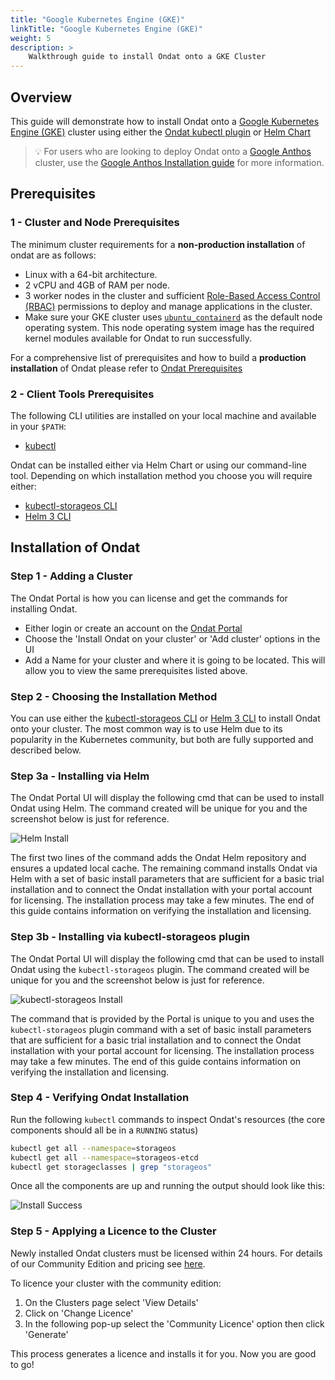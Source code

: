 ```yaml
---
title: "Google Kubernetes Engine (GKE)"
linkTitle: "Google Kubernetes Engine (GKE)"
weight: 5
description: >
    Walkthrough guide to install Ondat onto a GKE Cluster
---
```


## Overview

This guide will demonstrate how to install Ondat onto a [Google Kubernetes Engine (GKE)](https://cloud.google.com/kubernetes-engine) cluster using either the [Ondat kubectl plugin](/docs/reference/kubectl-plugin/) or [Helm Chart](https://helm.sh/docs/intro/install/)

> 💡 For users who are looking to deploy Ondat onto a [Google Anthos](https://cloud.google.com/anthos) cluster, use the [Google Anthos Installation guide](https://docs.ondat.io/docs/install/anthos/) for more information.

## Prerequisites

### 1 - Cluster and Node Prerequisites

The minimum cluster requirements for a **non-production installation** of ondat are as follows:

* Linux with a 64-bit architecture.
* 2 vCPU and 4GB of RAM per node.
* 3 worker nodes in the cluster and sufficient [Role-Based Access Control (RBAC)](https://kubernetes.io/docs/reference/access-authn-authz/rbac/) permissions to deploy and manage applications in the cluster.
* Make sure your GKE cluster uses [`ubuntu_containerd`](https://cloud.google.com/kubernetes-engine/docs/concepts/node-images#ubuntu) as the default node operating system. This node operating system image has the required kernel modules available for Ondat to run successfully.

For a comprehensive list of prerequisites and how to build a **production installation** of Ondat please refer to [Ondat Prerequisites](https://docs.ondat.io/docs/prerequisites/)

### 2 - Client Tools Prerequisites

The following CLI utilities are installed on your local machine and available in your `$PATH`:

* [kubectl](https://kubernetes.io/docs/tasks/tools/#kubectl)

Ondat can be installed either via Helm Chart or using our command-line tool.  Depending on which installation method you choose you will require either:

* [kubectl-storageos CLI](/docs/reference/kubectl-plugin/)
* [Helm 3 CLI](https://helm.sh/docs/intro/install/)

## Installation of Ondat

### Step 1 - Adding a Cluster

The Ondat Portal is how you can license and get the commands for installing Ondat.

* Either login or create an account on the [Ondat Portal](https://portal.ondat.io/)
* Choose the 'Install Ondat on your cluster' or 'Add cluster' options in the UI
* Add a Name for your cluster and where it is going to be located. This will allow you to view the same prerequisites listed above.

### Step 2 - Choosing the Installation Method

You can use either the [kubectl-storageos CLI](/docs/reference/kubectl-plugin/) or [Helm 3 CLI](https://helm.sh/docs/intro/install/) to install Ondat onto your cluster.  The most common way is to use Helm due to its popularity in the Kubernetes community, but both are fully supported and described below.

### Step 3a - Installing via Helm

The Ondat Portal UI will display the following cmd that can be used to install Ondat using Helm. The command created will be unique for you and the screenshot below is just for reference.

![Helm Install](/images/docs/install/HelmInstall.png)

The first two lines of the command adds the Ondat Helm repository and ensures a updated local cache.  The remaining command installs Ondat via Helm with a set of basic install parameters that are sufficient for a basic trial installation and to connect the Ondat installation with your portal account for licensing.  The installation process may take a few minutes. The end of this guide contains information on verifying the installation and licensing.

### Step 3b - Installing via kubectl-storageos plugin

The Ondat Portal UI will display the following cmd that can be used to install Ondat using the `kubectl-storageos` plugin.  The command created will be unique for you and the screenshot below is just for reference.

![kubectl-storageos Install](/images/docs/install/PluginInstall.png)

The command that is provided by the Portal is unique to you and uses the `kubectl-storageos` plugin command with a set of basic install parameters that are sufficient for a basic trial installation and to connect the Ondat installation with your portal account for licensing.  The installation process may take a few minutes. The end of this guide contains information on verifying the installation and licensing.

### Step 4 - Verifying Ondat Installation

Run the following `kubectl` commands to inspect Ondat's resources (the core components should all be in a `RUNNING` status)

```bash
kubectl get all --namespace=storageos
kubectl get all --namespace=storageos-etcd
kubectl get storageclasses | grep "storageos"
```

Once all the components are up and running the output should look like this:

![Install Success](/images/docs/install/InstallSuccess.png)

### Step 5 - Applying a Licence to the Cluster

Newly installed Ondat clusters must be licensed within 24 hours. For details of our Community Edition and pricing see [here](https://www.ondat.io/pricing).

To licence your cluster with the community edition:

1. On the Clusters page select 'View Details'
1. Click on 'Change Licence'
1. In the following pop-up select the 'Community Licence' option then click 'Generate'

This process generates a licence and installs it for you. Now you are good to go!
